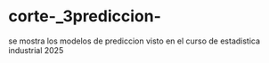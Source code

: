 # corte-_3prediccion-
se mostra los modelos de prediccion visto en el curso de estadistica industrial 2025
